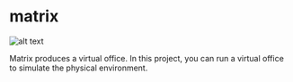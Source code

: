 # matrix

![alt text](https://circleci.com/gh/juliemar/matrix/tree/master.svg?style=png)


Matrix produces a virtual office. In this project, you can run a virtual office to simulate the physical environment.
